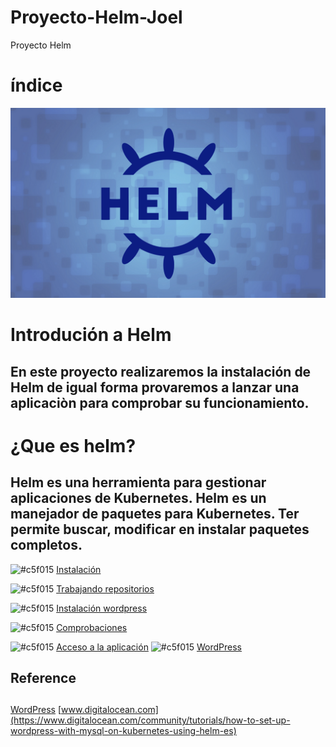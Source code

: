 # Proyecto-Helm-Joel
Proyecto Helm
# índice
![img](https://github.com/abarcajoel/Proyecto-Helm-Joel/blob/main/img/helm.png)
#

# Introdución a Helm
## En este proyecto realizaremos la instalación de Helm de igual forma provaremos a lanzar una aplicaciòn para comprobar su funcionamiento. 

# ¿Que es helm?
## Helm es una herramienta para gestionar aplicaciones de Kubernetes. Helm es un manejador de paquetes para Kubernetes. Ter permite buscar, modificar en instalar paquetes completos.


![#c5f015](https://via.placeholder.com/15/c5f015/000000?text=+) [Instalación](https://github.com/abarcajoel/Proyecto-Helm-Joel/blob/main/md/instalacion.md)

![#c5f015](https://via.placeholder.com/15/c5f015/000000?text=+) [Trabajando repositorios](https://github.com/abarcajoel/Proyecto-Helm-Joel/blob/main/md/Trabajar.md)

![#c5f015](https://via.placeholder.com/15/c5f015/000000?text=+) [Instalación wordpress](https://github.com/abarcajoel/Proyecto-Helm-Joel/blob/main/md/insta_wordpress.md)

![#c5f015](https://via.placeholder.com/15/c5f015/000000?text=+) [Comprobaciones](https://github.com/abarcajoel/Proyecto-Helm-Joel/blob/main/md/comprobar.md)

![#c5f015](https://via.placeholder.com/15/c5f015/000000?text=+) [Acceso a la aplicación](https://github.com/abarcajoel/Proyecto-Helm-Joel/blob/main/md/acceso.md)
![#c5f015](https://via.placeholder.com/15/c5f015/000000?text=+) [WordPress](https://github.com/abarcajoel/Proyecto-Helm-Joel/blob/main/md/final)
## Reference
##
[WordPress](https://github.com/bitnami/charts/tree/master/bitnami/wordpress/#installing-the-chart)
[www.digitalocean.com](https://www.digitalocean.com/community/tutorials/how-to-set-up-wordpress-with-mysql-on-kubernetes-using-helm-es)


